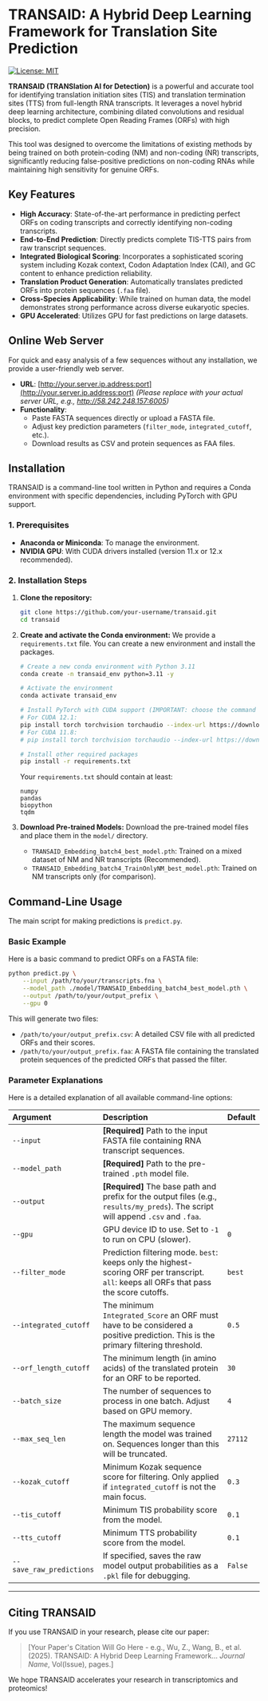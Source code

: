 # TRANSAID: A Hybrid Deep Learning Framework for Translation Site Prediction

[![License: MIT](https://img.shields.io/badge/License-MIT-yellow.svg)](https://opensource.org/licenses/MIT)

**TRANSAID (TRANSlation AI for Detection)** is a powerful and accurate tool for identifying translation initiation sites (TIS) and translation termination sites (TTS) from full-length RNA transcripts. It leverages a novel hybrid deep learning architecture, combining dilated convolutions and residual blocks, to predict complete Open Reading Frames (ORFs) with high precision.

This tool was designed to overcome the limitations of existing methods by being trained on both protein-coding (NM) and non-coding (NR) transcripts, significantly reducing false-positive predictions on non-coding RNAs while maintaining high sensitivity for genuine ORFs.

## Key Features

-   **High Accuracy**: State-of-the-art performance in predicting perfect ORFs on coding transcripts and correctly identifying non-coding transcripts.
-   **End-to-End Prediction**: Directly predicts complete TIS-TTS pairs from raw transcript sequences.
-   **Integrated Biological Scoring**: Incorporates a sophisticated scoring system including Kozak context, Codon Adaptation Index (CAI), and GC content to enhance prediction reliability.
-   **Translation Product Generation**: Automatically translates predicted ORFs into protein sequences (`.faa` file).
-   **Cross-Species Applicability**: While trained on human data, the model demonstrates strong performance across diverse eukaryotic species.
-   **GPU Accelerated**: Utilizes GPU for fast predictions on large datasets.

## Online Web Server

For quick and easy analysis of a few sequences without any installation, we provide a user-friendly web server.

-   **URL**: [http://your.server.ip.address:port](http://your.server.ip.address:port)  *(Please replace with your actual server URL, e.g., http://58.242.248.157:6005)*
-   **Functionality**:
    -   Paste FASTA sequences directly or upload a FASTA file.
    -   Adjust key prediction parameters (`filter_mode`, `integrated_cutoff`, etc.).
    -   Download results as CSV and protein sequences as FAA files.

## Installation

TRANSAID is a command-line tool written in Python and requires a Conda environment with specific dependencies, including PyTorch with GPU support.

### 1. Prerequisites

-   **Anaconda or Miniconda**: To manage the environment.
-   **NVIDIA GPU**: With CUDA drivers installed (version 11.x or 12.x recommended).

### 2. Installation Steps

1.  **Clone the repository:**
    ```bash
    git clone https://github.com/your-username/transaid.git
    cd transaid
    ```

2.  **Create and activate the Conda environment:**
    We provide a `requirements.txt` file. You can create a new environment and install the packages.

    ```bash
    # Create a new conda environment with Python 3.11
    conda create -n transaid_env python=3.11 -y

    # Activate the environment
    conda activate transaid_env

    # Install PyTorch with CUDA support (IMPORTANT: choose the command that matches your CUDA version)
    # For CUDA 12.1:
    pip install torch torchvision torchaudio --index-url https://download.pytorch.org/whl/cu121
    # For CUDA 11.8:
    # pip install torch torchvision torchaudio --index-url https://download.pytorch.org/whl/cu118

    # Install other required packages
    pip install -r requirements.txt
    ```
    Your `requirements.txt` should contain at least:
    ```
    numpy
    pandas
    biopython
    tqdm
    ```

3.  **Download Pre-trained Models:**
    Download the pre-trained model files and place them in the `model/` directory.
    -   `TRANSAID_Embedding_batch4_best_model.pth`: Trained on a mixed dataset of NM and NR transcripts (Recommended).
    -   `TRANSAID_Embedding_batch4_TrainOnlyNM_best_model.pth`: Trained on NM transcripts only (for comparison).

## Command-Line Usage

The main script for making predictions is `predict.py`.

### Basic Example

Here is a basic command to predict ORFs on a FASTA file:

```bash
python predict.py \
    --input /path/to/your/transcripts.fna \
    --model_path ./model/TRANSAID_Embedding_batch4_best_model.pth \
    --output /path/to/your/output_prefix \
    --gpu 0
```

This will generate two files:
-   `/path/to/your/output_prefix.csv`: A detailed CSV file with all predicted ORFs and their scores.
-   `/path/to/your/output_prefix.faa`: A FASTA file containing the translated protein sequences of the predicted ORFs that passed the filter.

### Parameter Explanations

Here is a detailed explanation of all available command-line options:

| Argument | Description | Default |
| :--- | :--- | :--- |
| `--input` | **[Required]** Path to the input FASTA file containing RNA transcript sequences. | |
| `--model_path`| **[Required]** Path to the pre-trained `.pth` model file. | |
| `--output` | **[Required]** The base path and prefix for the output files (e.g., `results/my_preds`). The script will append `.csv` and `.faa`.| |
| `--gpu` | GPU device ID to use. Set to `-1` to run on CPU (slower). | `0` |
| `--filter_mode` | Prediction filtering mode. `best`: keeps only the highest-scoring ORF per transcript. `all`: keeps all ORFs that pass the score cutoffs. | `best` |
| `--integrated_cutoff` | The minimum `Integrated_Score` an ORF must have to be considered a positive prediction. This is the primary filtering threshold. | `0.5` |
| `--orf_length_cutoff`| The minimum length (in amino acids) of the translated protein for an ORF to be reported. | `30` |
| `--batch_size`| The number of sequences to process in one batch. Adjust based on GPU memory. | `4` |
| `--max_seq_len` | The maximum sequence length the model was trained on. Sequences longer than this will be truncated. | `27112` |
| `--kozak_cutoff`| Minimum Kozak sequence score for filtering. Only applied if `integrated_cutoff` is not the main focus. | `0.3` |
| `--tis_cutoff`| Minimum TIS probability score from the model. | `0.1` |
| `--tts_cutoff`| Minimum TTS probability score from the model. | `0.1` |
| `--save_raw_predictions`| If specified, saves the raw model output probabilities as a `.pkl` file for debugging. | `False` |

---

## Citing TRANSAID

If you use TRANSAID in your research, please cite our paper:

> [Your Paper's Citation Will Go Here - e.g., Wu, Z., Wang, B., et al. (2025). TRANSAID: A Hybrid Deep Learning Framework... *Journal Name*, Vol(Issue), pages.]

We hope TRANSAID accelerates your research in transcriptomics and proteomics!
